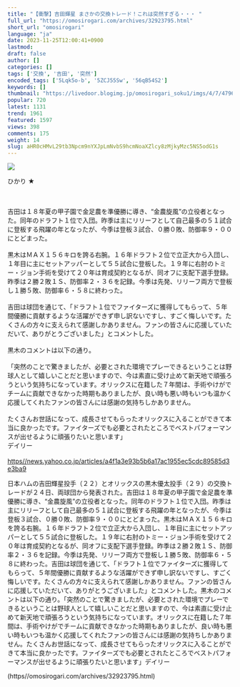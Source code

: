 ```yaml
---
title: "【衝撃】吉田輝星 まさかの交換トレード！これは突然すぎる・・・ "
full_url: "https://omosirogari.com/archives/32923795.html"
short_url: "omosirogari"
language: "ja"
date: 2023-11-25T12:00:41+0900
lastmod: 
draft: false
author: []
categories: []
tags: ['交換', '吉田', '突然']
encoded_tags: ['5Lqk5o-b', '5ZCJ55Sw', '56qB54S2']
keywords: []
thumbnail: "https://livedoor.blogimg.jp/omosirogari_soku1/imgs/4/7/47964693.png"
popular: 720
latest: 1131
trend: 1961
featured: 1597
views: 398
comments: 175
weight: 14
slug: aHR0cHMvL29tb3Npcm9nYXJpLmNvbS9hcmNoaXZlcy8zMjkyMzc5NS5odG1s
---
```


![](https://livedoor.blogimg.jp/omosirogari_soku1/imgs/4/7/47964693.png)

<div><p>ひかり ★ </p><br> <br> 吉田は１８年夏の甲子園で金足農を準優勝に導き、“金農旋風”の立役者となった。同年のドラフト１位で入団。昨季は主にリリーフとして自己最多の５１試合に登板する飛躍の年となったが、今季は登板３試合、０勝０敗、防御率９・００にとどまった。 <br> <br> 黒木はＭＡＸ１５６キロを誇る右腕。１６年ドラフト２位で立正大から入団し、１年目に主にセットアッパーとして５５試合に登板した。１９年に右肘のトミー・ジョン手術を受けて２０年は育成契約となるが、同オフに支配下選手登録。昨季は２勝２敗１Ｓ、防御率２・３６を記録。今季は先発、リリーフ両方で登板し１勝５敗、防御率６・５８に終わった。 <br> <br> 吉田は球団を通じて、「ドラフト１位でファイターズに獲得してもらって、５年間優勝に貢献するような活躍ができず申し訳ないですし、すごく悔しいです。たくさんの方々に支えられて感謝しかありません。ファンの皆さんに応援していただいて、ありがとうございました」とコメントした。 <br> <br> 黒木のコメントは以下の通り。 <br> <br> 「突然のことで驚きましたが、必要とされた環境でプレーできるということは野球人として嬉しいことだと思いますので、今は素直に受け止めて新天地で頑張ろうという気持ちになっています。オリックスに在籍した７年間は、手術やけがでチームに貢献できなかった時期もありましたが、良い時も悪い時もいつも温かく応援してくれたファンの皆さんには感謝の気持ちしかありません。 <br> <br> たくさんお世話になって、成長させてもらったオリックスに入ることができて本当に良かったです。ファイターズでも必要とされたところでベストパフォーマンスが出せるように頑張りたいと思います」 <br> デイリー <br> <br> <a target='_blank' href='https//news.yahoo.co.jp/articles/a4f1a3e93b5b6a17ac1955ec5cdc89585d3e3ba9'>https//news.yahoo.co.jp/articles/a4f1a3e93b5b6a17ac1955ec5cdc89585d3e3ba9</a> <p>日本ハムの吉田輝星投手（２２）とオリックスの黒木優太投手（２９）の交換トレードが２４日、両球団から発表された。吉田は１８年夏の甲子園で金足農を準優勝に導き、“金農旋風”の立役者となった。同年のドラフト１位で入団。昨季は主にリリーフとして自己最多の５１試合に登板する飛躍の年となったが、今季は登板３試合、０勝０敗、防御率９・００にとどまった。黒木はＭＡＸ１５６キロを誇る右腕。１６年ドラフト２位で立正大から入団し、１年目に主にセットアッパーとして５５試合に登板した。１９年に右肘のトミー・ジョン手術を受けて２０年は育成契約となるが、同オフに支配下選手登録。昨季は２勝２敗１Ｓ、防御率２・３６を記録。今季は先発、リリーフ両方で登板し１勝５敗、防御率６・５８に終わった。吉田は球団を通じて、「ドラフト１位でファイターズに獲得してもらって、５年間優勝に貢献するような活躍ができず申し訳ないですし、すごく悔しいです。たくさんの方々に支えられて感謝しかありません。ファンの皆さんに応援していただいて、ありがとうございました」とコメントした。黒木のコメントは以下の通り。「突然のことで驚きましたが、必要とされた環境でプレーできるということは野球人として嬉しいことだと思いますので、今は素直に受け止めて新天地で頑張ろうという気持ちになっています。オリックスに在籍した７年間は、手術やけがでチームに貢献できなかった時期もありましたが、良い時も悪い時もいつも温かく応援してくれたファンの皆さんには感謝の気持ちしかありません。たくさんお世話になって、成長させてもらったオリックスに入ることができて本当に良かったです。ファイターズでも必要とされたところでベストパフォーマンスが出せるように頑張りたいと思います」デイリー</p></div>

(https//omosirogari.com/archives/32923795.html)
